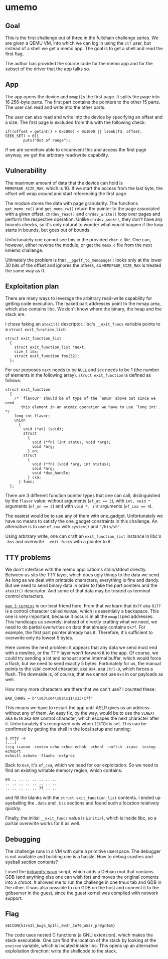 # umemo

## Goal

This is the first challenge out of three in the fullchain challenge series. We
are given a QEMU VM, into which we can log in using the `ctf` user, but instead
of a shell we get a memo app. The goal is to get a shell and read the first
flag.

The author has provided the source code for the memo app and for the subset of
the driver that the app talks so.

## App

The app opens the device and `mmap()`s the first page. It splits the page into
16 256-byte parts. The first part contains the pointers to the other 15 parts.
The user can read and write into the other parts.

The user can also read and write into the device by specifying an offset and a
size. The first page is excluded from this with the following check:

```
if((offset = getint() + 0x1000) < 0x1000 || lseek(fd, offset, SEEK_SET) < 0){
        puts("Out of range");
```

If we are somehow able to circumvent this and access the first page anyway, we
get the arbitrary read/write capability.

## Vulnerability

The maximum amount of data that the device can hold is `MEMOPAGE_SIZE_MAX`,
which is 1G. If we start the access from the last byte, the offset will wrap
around and start referencing the first page.

The module stores the data with page granularity. The functions `get_memo_ro()`
and `get_memo_rw()` return the pointer to the page associated with a given
offset. `chrdev_read()` and `chrdev_write()` loop over pages and perform the
respective operation. Unlike `chrdev_seek()`, they don't have any bounds
checks, so it's only natural to wonder what would happen if the loop starts in
bounds, but goes out of bounds.

Unfortunately one cannot see this in the provided `char.c` file. One can,
however, either reverse the module, or get the `memo.c` file from the next
kmemo challenge.

Ultimately the problem is that `__pgoff_to_memopage()` looks only at the lower
30 bits of the offset and ignores the others, so `MEMOPAGE_SIZE_MAX` is treated
the same way as 0.

## Exploitation plan

There are many ways to leverage the arbitrary read-write capability for getting
code execution. The leaked part addresses point to the mmap area, which also
contains libc. We don't know where the binary, the heap and the stack are.

I chose faking an `atexit()` descriptor. libc's `__exit_funcs` variable points
to a `struct exit_function_list`:

```
struct exit_function_list
  {
    struct exit_function_list *next;
    size_t idx;
    struct exit_function fns[32];
  };
```

For our purposes `next` needs to be `NULL` and `idx` needs to be 1 (the number
of elements in the following array). `struct exit_function` is defined as
follows:

```
struct exit_function
  {
    /* `flavour' should be of type of the `enum' above but since we need
       this element in an atomic operation we have to use `long int'.  */
    long int flavor;
    union
      {
        void (*at) (void);
        struct
          {
            void (*fn) (int status, void *arg);
            void *arg;
          } on;
        struct
          {
            void (*fn) (void *arg, int status);
            void *arg;
            void *dso_handle;
          } cxa;
      } func;
  };
```

There are 3 different function pointer types that one can call, distinguished
by the `flavor` value: without arguments (`ef_at == 3`), with `int, void *`
arguments (`ef_on == 2`) and with `void *, int` arguments (`ef_cxa == 4`).

The easiest would be to use any of them with one_gadget. Unfortunately we have
no means to satisfy the one_gadget constraints in this challenge. An
alternative is to use `ef_cxa` with `system()` and `"/bin/sh"`.

Using arbitrary write, one can craft an `exit_function_list` instance in libc's
`.bss` and overwrite `__exit_funcs` with a pointer to it.

## TTY problems

We don't interface with the memo application's stdin/stdout directly. Between
us sits the TTY layer, which does ugly things to the data we send. As long as
we deal with printable characters, everything is fine and dandy. But we need to
send binary data in order to fake the part pointers and the `atexit()`
descriptor. And some of that data may be treated as terminal control
characters.

[`man 3 termios`](https://man7.org/linux/man-pages/man3/termios.3.html) is our
best friend here. From that we learn that `0x7f` aka `0177` is a control
character called `VERASE`, which is essentially a backspace. This one is very
important, because it occurs in all the `mmap()`ped addresses. This handicaps
us severely: instead of directly crafting what we need, we need to do partial
overwrites on data that already contains `0x7f`. For example, the first part
pointer already has it. Therefore, it's sufficient to overwrite only its lowest
5 bytes.

Here comes the next problem: it appears that any data we send must end with a
newline, or the TTY layer won't forward it to the app. Of course, we could try
sending a lot and exhaust some internal buffer, which would force a flush, but
we need to send exactly 5 bytes. Fortunately for us, the manual points to the
`VEOF` control character, aka `0x4`, aka `Ctrl-D`, which forces a flush. The
downside is, of course, that we cannot use `0x4` in our payloads as well.

How many more characters are there that we can't use? I counted these:

```
BAD_CHARS = b"\x03\x04\x0a\x11\x13\x7f"
```

This means we have to restart the app until ASLR gives us an address without
any of them. An easy fix, by the way, would be to use the `VLNEXT` aka `0x16`
aka `026` control character, which escapes the next character after it.
Unfortunately it's recognized only when `IEXTEN` is set. This can be confirmed
by getting the shell in the local setup and running:

```
$ stty -a
[...]
isig icanon -iexten echo echoe echok -echonl -noflsh -xcase -tostop -echoprt
echoctl echoke -flusho -extproc
```

Back to `0x4`, it's `ef_cxa`, which we need for our exploitation. So we need to
find an existing writable memory region, which contains:

```
04 .. .. .. .. .. .. ..
.. .. .. .. .. .. .. ..
.. .. .. .. .. 7f .. ..
```

and fill the blanks with the `struct exit_function_list` contents. I ended up
eyeballing the `.data` and `.bss` sections and found such a location relatively
quickly.

Finally, the initial `__exit_funcs` value is `&initial`, which is inside libc,
so a partial overwrite works for it as well.

## Debugging

The challenge runs in a VM with quite a primitive userspace. The debugger is
not available and building one is a hassle. How to debug crashes and eyeball
section contents?

I used the [initramfs-wrap](https://github.com/mephi42/initramfs-wrap/) script,
which adds a Debian root that contains GDB (and anything else one can wish for)
and moves the original contents into a chroot. It allowed me to run the
challenge in one tmux tab and GDB in the other. It was also possible to run
GDB on the host and connect it to the gdbserver in the guest, since the guest
kernel was compiled with network support.

## Flag

`SECCON{k3rn3l_bug5_5p1ll_0v3r_1n70_u53r_pr0gr4m5}`

The code uses nested C functions (a GNU extension), which makes the stack
executable. One can find the location of the stack by looking at the `environ`
variable, which is located inside libc. This opens up an alternative
exploitation direction: write the shellcode to the stack.
